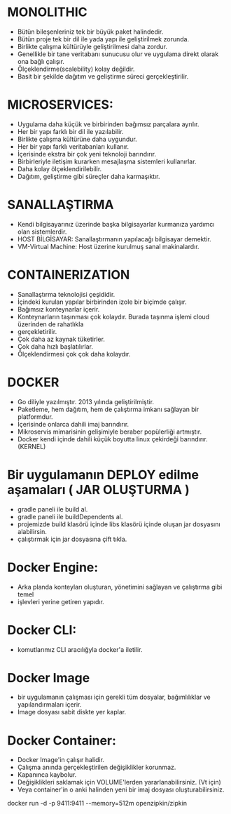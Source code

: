 # MONOLITHIC
* Bütün bileşenleriniz tek bir büyük paket halindedir. 
* Bütün proje tek bir dil ile yada yapı ile geliştirilmek zorunda.
* Birlikte çalışma kültürüyle geliştirilmesi daha zordur.
* Genellikle bir tane veritabanı sunucusu olur ve uygulama direkt olarak ona bağlı çalışır.
* Ölçeklendirme(scalebility) kolay değildir.
* Basit bir şekilde dağıtım ve geliştirme süreci gerçekleştirilir.

# MICROSERVICES:
* Uygulama daha küçük ve birbirinden bağımsız parçalara ayrılır.
* Her bir yapı farklı bir dil ile yazılabilir.
* Birlikte çalışma kültürüne daha uygundur.
* Her bir yapı farklı veritabanları kullanır.
* İçerisinde ekstra bir çok yeni teknoloji barındırır.
* Birbirleriyle iletişim kurarken mesajlaşma sistemleri kullanırlar.
* Daha kolay ölçeklendirilebilir.
* Dağıtım, geliştirme gibi süreçler daha karmaşıktır.

# SANALLAŞTIRMA
* Kendi bilgisayarınız üzerinde başka bilgisayarlar kurmanıza yardımcı olan sistemlerdir.
* HOST BİLGİSAYAR: Sanallaştırmanın yapılacağı bilgisayar demektir.
* VM-Virtual Machine: Host üzerine kurulmuş sanal makinalardır.

# CONTAINERIZATION
* Sanallaştırma teknolojisi çeşididir.
* İçindeki kurulan yapılar birbirinden izole bir biçimde çalışır. 
* Bağımsız konteynarlar içerir.
* Konteynarların taşınması çok kolaydır. Burada taşınma işlemi cloud üzerinden de rahatlıkla
* gerçekletirilir.
* Çok daha az kaynak tüketirler.
* Çok daha hızlı başlatılırlar.
* Ölçeklendirmesi çok çok daha kolaydır.

# DOCKER
* Go diliyle yazılmıştır. 2013 yılında geliştirilmiştir.
* Paketleme, hem dağıtım, hem de çalıştırma imkanı sağlayan bir platformdur.
* İçerisinde onlarca dahili imaj barındırır.
* Mikroservis mimarisinin gelişimiyle beraber popülerliği artmıştır.
* Docker kendi içinde dahili küçük boyutta linux çekirdeği barındırır. (KERNEL)

# Bir uygulamanın DEPLOY edilme aşamaları ( JAR OLUŞTURMA )
* gradle paneli ile build al.
* gradle paneli ile buildDependents al.
* projemizde build klasörü içinde libs klasörü içinde oluşan jar dosyasını alabilirsin.
* çalıştırmak için jar dosyasına çift tıkla.

# Docker Engine:
* Arka planda konteyları oluşturan, yönetimini sağlayan ve çalıştırma gibi temel 
* işlevleri yerine getiren yapıdır.

# Docker CLI:
* komutlarımız CLI aracılığyla docker'a iletilir.

# Docker Image
* bir uygulamanın çalışması için gerekli tüm dosyalar, bağımlılıklar ve yapılandırmaları içerir.
* Image dosyası sabit diskte yer kaplar.

# Docker Container:
* Docker Image'in çalışır halidir.
* Çalışma anında gerçekleştirilen değişiklikler korunmaz. 
* Kapanınca kaybolur.
* Değişiklikleri saklamak için VOLUME'lerden yararlanabilirsiniz. (Vt için)
* Veya container'in o anki halinden yeni bir imaj dosyası oluşturabilirsiniz.




docker run -d -p 9411:9411 --memory=512m openzipkin/zipkin



